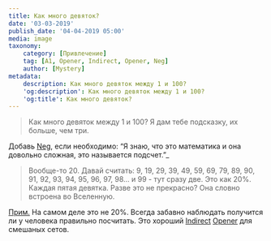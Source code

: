 ```yaml
---
title: Как много девяток?
date: '03-03-2019'
publish_date: '04-04-2019 05:00'
media: image
taxonomy:
    category: [Привлечение]
    tag: [A1, Opener, Indirect, Opener, Neg]
    author: [Mystery]
metadata:
    description: Как много девяток между 1 и 100?
    'og:description': Как много девяток между 1 и 100?
    'og:title': Как много девяток?
---
```


> Как много девяток между 1 и 100? Я дам тебе подсказку, их больше, чем три.

Добавь [Neg](/taxonomy?name=tag&val=Neg), если необходимо: “Я знаю, что это математика и она довольно сложная, это называется подсчет.”_

> Вообще-то 20. Давай считать: 9, 19, 29, 39, 49, 59, 69, 79, 89, 90, 91, 92, 93, 94, 95, 96, 97, 98… и 99 - тут сразу две. Это как 20%. Каждая пятая девятка. Разве это не прекрасно? Она словно встроена во Вселенную.

[Прим.](/players/mystery "Mystery") На самом деле это не 20%. Всегда забавно наблюдать получится ли у человека правильно посчитать. Это хороший [Indirect](/taxonomy?name=tag&val=Indirect) [Opener](/taxonomy?name=tag&val=Opener) для смешаных сетов.